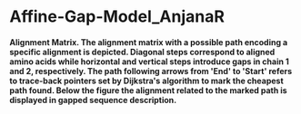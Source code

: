 # Affine-Gap-Model_AnjanaR
#### Alignment Matrix. The alignment matrix with a possible path encoding a specific alignment is depicted. Diagonal steps correspond to aligned amino acids while horizontal and vertical steps introduce gaps in chain 1 and 2, respectively. The path following arrows from 'End' to 'Start' refers to trace-back pointers set by Dijkstra's algorithm to mark the cheapest path found. Below the figure the alignment related to the marked path is displayed in gapped sequence description.

###
